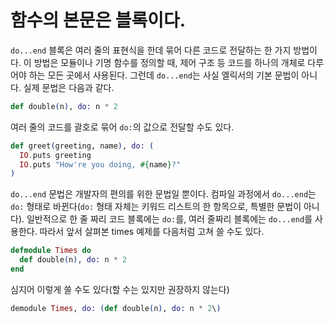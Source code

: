 # 함수의 본문은 블록이다.

`do...end` 블록은 여러 줄의 표현식을 한데 묶어 다른 코드로 전달하는 한 가지 방법이다. 이 방법은 모듈이나 기명 함수를 정의할 때, 제어 구조 등 코드를 하나의 개체로 다루어야 하는 모든 곳에서 사용된다. 그런데 `do...end`는 사실 엘릭서의 기본 문법이 아니다. 실제 문법은 다음과 같다.

```exs
def double(n), do: n * 2
```

여러 줄의 코드를 괄호로 묶어 `do:`의 값으로 전달할 수도 있다.

```exs
def greet(greeting, name), do: (
  IO.puts greeting
  IO.puts "How're you doing, #{name}?"
)
```

`do...end` 문법은 개발자의 편의를 위한 문법일 뿐이다. 컴파일 과정에서 `do...end`는 `do:` 형태로 바뀐다(`do:` 형태 자체는 키워드 리스트의 한 항목으로, 특별한 문법이 아니다). 일반적으로 한 줄 짜리 코드 블록에는 `do:`를, 여러 줄짜리 블록에는 `do...end`를 사용한다. 따라서 앞서 살펴본 times 예제를 다음처럼 고쳐 쓸 수도 있다.

```exs
defmodule Times do
  def double(n), do: n * 2
end
```

심지어 이렇게 쓸 수도 있다(할 수는 있지만 권장하지 않는다)

```exs
demodule Times, do: (def double(n), do: n * 2\)
```